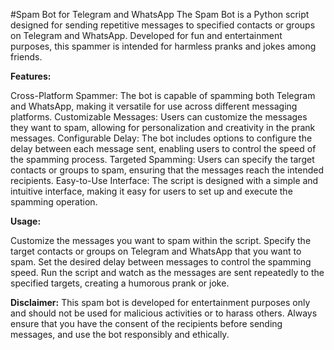 #Spam Bot for Telegram and WhatsApp
The Spam Bot is a Python script designed for sending repetitive messages to specified contacts or groups on Telegram and WhatsApp. Developed for fun and entertainment purposes, this spammer is intended for harmless pranks and jokes among friends.

**Features:**

Cross-Platform Spammer: The bot is capable of spamming both Telegram and WhatsApp, making it versatile for use across different messaging platforms.
Customizable Messages: Users can customize the messages they want to spam, allowing for personalization and creativity in the prank messages.
Configurable Delay: The bot includes options to configure the delay between each message sent, enabling users to control the speed of the spamming process.
Targeted Spamming: Users can specify the target contacts or groups to spam, ensuring that the messages reach the intended recipients.
Easy-to-Use Interface: The script is designed with a simple and intuitive interface, making it easy for users to set up and execute the spamming operation.

**Usage:**

Customize the messages you want to spam within the script.
Specify the target contacts or groups on Telegram and WhatsApp that you want to spam.
Set the desired delay between messages to control the spamming speed.
Run the script and watch as the messages are sent repeatedly to the specified targets, creating a humorous prank or joke.

**Disclaimer:** This spam bot is developed for entertainment purposes only and should not be used for malicious activities or to harass others. Always ensure that you have the consent of the recipients before sending messages, and use the bot responsibly and ethically.

